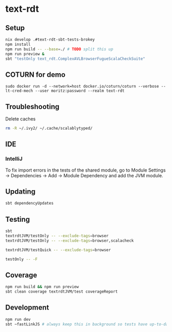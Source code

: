 # text-rdt

## Setup
```bash
nix develop .#text-rdt-sbt-tests-brokey
npm install
npm run build -- --base=./ # TODO split this up
npm run preview &
sbt "testOnly text_rdt.ComplexAVLBrowserFugueScalaCheckSuite"

```

## COTURN for demo

```
sudo docker run -d --network=host docker.io/coturn/coturn --verbose --lt-cred-mech --user moritz:password --realm text-rdt
```

## Troubleshooting

Delete caches

```bash
rm -R ~/.ivy2/ ~/.cache/scalablytyped/
```

## IDE

### IntelliJ

To fix import errors in the tests of the shared module, go to Module Settings -> Dependencies -> Add -> Module Dependency and add the JVM module.

## Updating

```bash
sbt dependencyUpdates
```

## Testing

```bash
sbt
textrdtJVM/testOnly -- --exclude-tags=browser
textrdtJVM/testOnly -- --exclude-tags=browser,scalacheck

textrdtJVM/testQuick -- --exclude-tags=browser

testOnly -- -F
```

## Coverage

```bash
npm run build && npm run preview
sbt clean coverage textrdtJVM/test coverageReport
```

## Development

```bash
npm run dev
sbt ~fastLinkJS # always keep this in background so tests have up-to-date code
```
